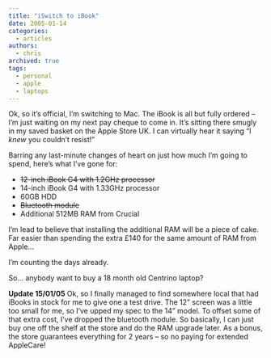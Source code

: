 ```yaml
---
title: "iSwitch to iBook"
date: 2005-01-14
categories:
  - articles
authors:
  - chris
archived: true
tags:
  - personal
  - apple
  - laptops
---
```


Ok, so it’s official, I’m switching to Mac. The iBook is all but fully ordered – I’m just waiting on my next pay cheque to come in. It’s sitting there smugly in my saved basket on the Apple Store UK. I can virtually hear it saying “I _knew_ you couldn’t resist!”

Barring any last-minute changes of heart on just how much I’m going to spend, here’s what I’ve gone for:

- ~~12-inch iBook G4 with 1.2GHz processor~~
- 14-inch iBook G4 with 1.33GHz processor
- 60GB HDD
- ~~Bluetooth module~~
- Additional 512MB RAM from Crucial

I’m lead to believe that installing the additional RAM will be a piece of cake. Far easier than spending the extra £140 for the same amount of RAM from Apple…

I’m counting the days already.

So… anybody want to buy a 18 month old Centrino laptop?

**Update 15/01/05** Ok, so I finally managed to find somewhere local that had iBooks in stock for me to give one a test drive. The 12” screen was a little too small for me, so I’ve upped my spec to the 14” model. To offset some of that extra cost, I’ve dropped the bluetooth module. So basically, I can just buy one off the shelf at the store and do the RAM upgrade later. As a bonus, the store guarantees everything for 2 years – so no paying for extended AppleCare!
